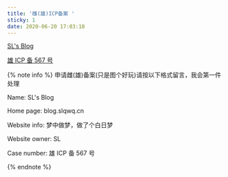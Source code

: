 ```yaml
---
title: '雌(雄)ICP备案 '
sticky: 1
date: 2020-06-20 17:03:18
---
```


<a href="/icp备案/cx/blog.slqwq.cn/" class="card-body hover-with-bg" target="_blank" rel="noopener"><p>SL's Blog<p>雄 ICP 备 567 号</p></a>

{% note info %}
申请雌(雄)备案(只是图个好玩)请按以下格式留言，我会第一件处理

Name: SL's Blog

Home page: blog.slqwq.cn

Website info: 梦中做梦，做了个白日梦

Website owner: SL

Case number: 雄 ICP 备 567 号

{% endnote %}